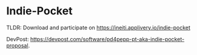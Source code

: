 # Indie-Pocket

TLDR: Download and participate on https://ineiti.applivery.io/indie-pocket

DevPost: https://devpost.com/software/pd4pepp-pt-aka-indie-pocket-proposal.

